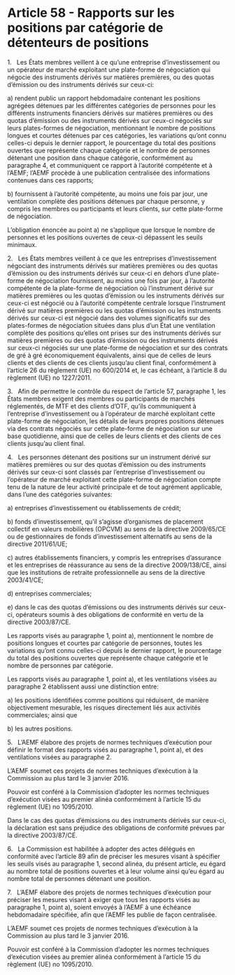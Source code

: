 # Article 58 - Rapports sur les positions par catégorie de détenteurs de positions


1.   Les États membres veillent à ce qu’une entreprise d’investissement ou un opérateur de marché exploitant une plate-forme de négociation qui négocie des instruments dérivés sur matières premières, ou des quotas d’émission ou des instruments dérivés sur ceux-ci:

a) rendent public un rapport hebdomadaire contenant les positions agrégées détenues par les différentes catégories de personnes pour les différents instruments financiers dérivés sur matières premières ou des quotas d’émission ou des instruments dérivés sur ceux-ci négociés sur leurs plates-formes de négociation, mentionnant le nombre de positions longues et courtes détenues par ces catégories, les variations qu’ont connu celles-ci depuis le dernier rapport, le pourcentage du total des positions ouvertes que représente chaque catégorie et le nombre de personnes détenant une position dans chaque catégorie, conformément au paragraphe 4, et communiquent ce rapport à l’autorité compétente et à l’AEMF; l’AEMF procède à une publication centralisée des informations contenues dans ces rapports;

b) fournissent à l’autorité compétente, au moins une fois par jour, une ventilation complète des positions détenues par chaque personne, y compris les membres ou participants et leurs clients, sur cette plate-forme de négociation.

L’obligation énoncée au point a) ne s’applique que lorsque le nombre de personnes et les positions ouvertes de ceux-ci dépassent les seuils minimaux.

2.   Les États membres veillent à ce que les entreprises d’investissement négociant des instruments dérivés sur matières premières ou des quotas d’émission ou des instruments dérivés sur ceux-ci en dehors d’une plate-forme de négociation fournissent, au moins une fois par jour, à l’autorité compétente de la plate-forme de négociation où l’instrument dérivé sur matières premières ou les quotas d’émission ou les instruments dérivés sur ceux-ci est négocié ou à l’autorité compétente centrale lorsque l’instrument dérivé sur matières premières ou les quotas d’émission ou les instruments dérivés sur ceux-ci est négocié dans des volumes significatifs sur des plates-formes de négociation situées dans plus d’un État une ventilation complète des positions qu’elles ont prises sur des instruments dérivés sur matières premières ou des quotas d’émission ou des instruments dérivés sur ceux-ci négociés sur une plate-forme de négociation et sur des contrats de gré à gré économiquement équivalents, ainsi que de celles de leurs clients et des clients de ces clients jusqu’au client final, conformément à l’article 26 du règlement (UE) no 600/2014 et, le cas échéant, à l’article 8 du règlement (UE) no 1227/2011.

3.   Afin de permettre le contrôle du respect de l’article 57, paragraphe 1, les États membres exigent des membres ou participants de marchés réglementés, de MTF et des clients d’OTF, qu’ils communiquent à l’entreprise d’investissement ou à l’opérateur de marché exploitant cette plate-forme de négociation, les détails de leurs propres positions détenues via des contrats négociés sur cette plate-forme de négociation sur une base quotidienne, ainsi que de celles de leurs clients et des clients de ces clients jusqu’au client final.

4.   Les personnes détenant des positions sur un instrument dérivé sur matières premières ou sur des quotas d’émission ou des instruments dérivés sur ceux-ci sont classés par l’entreprise d’investissement ou l’opérateur de marché exploitant cette plate-forme de négociation compte tenu de la nature de leur activité principale et de tout agrément applicable, dans l’une des catégories suivantes:

a) entreprises d’investissement ou établissements de crédit;

b) fonds d’investissement, qu’il s’agisse d’organismes de placement collectif en valeurs mobilières (OPCVM) au sens de la directive 2009/65/CE ou de gestionnaires de fonds d’investissement alternatifs au sens de la directive 2011/61/UE;

c) autres établissements financiers, y compris les entreprises d’assurance et les entreprises de réassurance au sens de la directive 2009/138/CE, ainsi que les institutions de retraite professionnelle au sens de la directive 2003/41/CE;

d) entreprises commerciales;

e) dans le cas des quotas d’émissions ou des instruments dérivés sur ceux-ci, opérateurs soumis à des obligations de conformité en vertu de la directive 2003/87/CE.

Les rapports visés au paragraphe 1, point a), mentionnent le nombre de positions longues et courtes par catégorie de personnes, toutes les variations qu’ont connu celles-ci depuis le dernier rapport, le pourcentage du total des positions ouvertes que représente chaque catégorie et le nombre de personnes par catégorie.

Les rapports visés au paragraphe 1, point a), et les ventilations visées au paragraphe 2 établissent aussi une distinction entre:

a) les positions identifiées comme positions qui réduisent, de manière objectivement mesurable, les risques directement liés aux activités commerciales; ainsi que

b) les autres positions.

5.   L’AEMF élabore des projets de normes techniques d’exécution pour définir le format des rapports visés au paragraphe 1, point a), et des ventilations visées au paragraphe 2.

L’AEMF soumet ces projets de normes techniques d’exécution à la Commission au plus tard le 3 janvier 2016.

Pouvoir est conféré à la Commission d’adopter les normes techniques d’exécution visées au premier alinéa conformément à l’article 15 du règlement (UE) no 1095/2010.

Dans le cas des quotas d’émissions ou des instruments dérivés sur ceux-ci, la déclaration est sans préjudice des obligations de conformité prévues par la directive 2003/87/CE.

6.   La Commission est habilitée à adopter des actes délégués en conformité avec l’article 89 afin de préciser les mesures visant à spécifier les seuils visés au paragraphe 1, second alinéa, du présent article, eu égard au nombre total de positions ouvertes et à leur volume ainsi qu’eu égard au nombre total de personnes détenant une position.

7.   L’AEMF élabore des projets de normes techniques d’exécution pour préciser les mesures visant à exiger que tous les rapports visés au paragraphe 1, point a), soient envoyés à l’AEMF à une échéance hebdomadaire spécifiée, afin que l’AEMF les publie de façon centralisée.

L’AEMF soumet ces projets de normes techniques d’exécution à la Commission au plus tard le 3 janvier 2016.

Pouvoir est conféré à la Commission d’adopter les normes techniques d’exécution visées au premier alinéa conformément à l’article 15 du règlement (UE) no 1095/2010.
